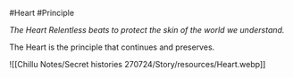 #Heart #Principle 

_The Heart Relentless beats to protect the skin of the world we understand._  

The Heart is the principle that continues and preserves.

![[Chillu Notes/Secret histories 270724/Story/resources/Heart.webp]]